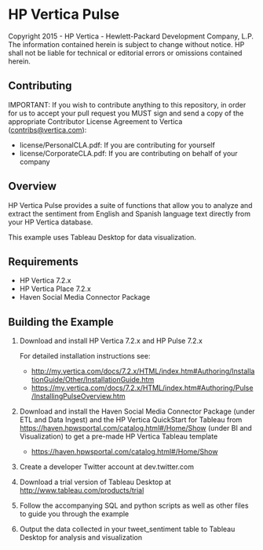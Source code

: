 HP Vertica Pulse
=====
Copyright 2015 - HP Vertica - Hewlett-Packard Development Company, L.P. The information contained herein is subject to change without notice. HP shall not be liable for technical or editorial errors or omissions contained herein.


Contributing
-------------

IMPORTANT: If you wish to contribute anything to this repository, in order for us to accept your pull request you MUST sign and send a copy of the appropriate Contributor License Agreement to Vertica (contribs@vertica.com):

* license/PersonalCLA.pdf: If you are contributing for yourself
* license/CorporateCLA.pdf: If you are contributing on behalf of your company


Overview
---------

HP Vertica Pulse provides a suite of functions that allow you to analyze and extract the sentiment from English and Spanish language text directly from your HP Vertica database.

This example uses Tableau Desktop for data visualization.

Requirements
-------------

* HP Vertica 7.2.x
* HP Vertica Place 7.2.x
* Haven Social Media Connector Package

Building the Example
--------------------

1. Download and install HP Vertica 7.2.x and HP Pulse 7.2.x

    For detailed installation instructions see:
    * http://my.vertica.com/docs/7.2.x/HTML/index.htm#Authoring/InstallationGuide/Other/InstallationGuide.htm
    * https://my.vertica.com/docs/7.2.x/HTML/index.htm#Authoring/Pulse/InstallingPulseOverview.htm

2. Download and install the Haven Social Media Connector Package (under ETL and Data Ingest) and the HP Vertica QuickStart for Tableau from https://haven.hpwsportal.com/catalog.html#/Home/Show (under BI and Visualization) to get a pre-made HP Vertica Tableau template

    * https://haven.hpwsportal.com/catalog.html#/Home/Show

3. Create a developer Twitter account at dev.twitter.com

4. Download a trial version of Tableau Desktop at http://www.tableau.com/products/trial

5. Follow the accompanying SQL and python scripts as well as other files to guide you through the example

6. Output the data collected in your tweet_sentiment table to Tableau Desktop for analysis and visualization
